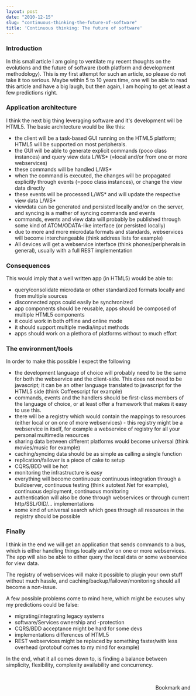 ```yaml
---
layout: post
date: "2010-12-15"
slug: "continuous-thinking-the-future-of-software"
title: 'Continuous thinking: The future of software'
---
```


<h3>Introduction</h3>
<p>In this small article I am going to ventilate my recent thoughts on the evolutions and the future of software (both platform and development methodology). This is my first attempt for such an article, so please do not take it too serious. Maybe within 5 to 10 years time, one will be able to read this article and have a big laugh, but then again, I am hoping to get at least a few predictions right.</p>
<h3>Application architecture</h3>
<p>I think the next big thing leveraging software and it's development will be HTML5. The basic architecture would be like this:</p>
<ul>
<li>the client will be a task-based GUI running on the HTML5 platform; HTML5 will be supported on most peripherals.</li>
<li>the GUI will be able to generate explicit commands (poco class instances) and query view data L/WS* (=local and/or from one or more webservices)</li>
<li>these commands will be handled L/WS*</li>
<li>when the command is executed, the changes will be propagated explicitly through events (=poco class instances), or change the view data directly</li>
<li>these events will be processed L/WS* and will update the respective view data L/WS*</li>
<li>viewdata can be generated and persisted locally and/or on the server, and syncing is a mather of syncing commands and events</li>
<li>commands, events and view data will probably be published through some kind of ATOM/ODATA-like interface (or persisted locally)</li>
<li>due to more and more microdata formats and standards, webservices will become interchangeable (think address lists for example)</li>
<li>All devices will get a webservice interface (think phones/peripherals in general), usually with a full REST implementation</li>
</ul>
<h3>Consequences<br /></h3>
<p>This would imply that a well written app (in HTML5) would be able to:</p>
<ul>
<li>query/consolidate microdata or other standardized formats locally and from multiple sources</li>
<li>disconnected apps could easily be synchronized</li>
<li>app components should be reusable, apps should be composed of multiple HTML5 components</li>
<li>it could work in both offline and online mode</li>
<li>it should support multiple media/input methods</li>
<li>apps should work on a plethora of platforms without to much effort</li>
</ul>
<h3>The environment/tools</h3>
<p>In order to make this possible I expect the following</p>
<ul>
<li>the development language of choice will probably need to be the same for both the webservice and the client-side. This does not need to be javascript; it can be an other language translated to javascript for the HTML5 side (think Coffeescript for example)</li>
<li>commands, events and the handlers should be first-class members of the language of choice, or at least offer a framework that makes it easy to use this.</li>
<li>there will be a registry which would contain the mappings to resources (either local or on one of more webservices) - this registry might be a webservice in itself, for example a webservice of registry for all your personal multimedia resources</li>
<li>sharing data between different platforms would become universal (think movies/music for example)</li>
<li>caching/syncing data should be as simple as calling a single function</li>
<li>replication/failover is a piece of cake to setup</li>
<li>CQRS/BDD will be hot</li>
<li>monitoring the infrastructure is easy</li>
<li>everything will become continuous: continuous integration through a buildserver, continuous testing (think autotest.Net for example), continuous deployment, continuous monitoring</li>
<li>authentication will also be done through webservices or through current http/SSL/OID/... implementations</li>
<li>some kind of universal search which goes through all resources in the registry should be possible</li>
</ul>
<h3>Finally</h3>
<p>I think in the end we will get an application that sends commands to a bus, which is either handling things locally and/or on one or more webservices. The app will also be able to either query the local data or some webservice for view data.</p>
<p>The registry of webservices will make it possible to plugin your own stuff without much hassle, and caching/backup/failover/monitoring should all become a non-issue.</p>
<p>A few possible problems come to mind here, which might be excuses why my predictions could be false:</p>
<ul>
<li>migrating/integrating legacy systems</li>
<li>software/Services ownership and -protection</li>
<li>CQRS/BDD acceptance might be hard for some devs</li>
<li>implementations differences of HTML5</li>
<li>REST webservices might be replaced by something faster/with less overhead (protobuf comes to my mind for example)</li>
</ul>
<p>In the end, what it all comes down to, is finding a balance between simplicity, flexibility, complexity availability and concurrency.</p>
<p>&nbsp;</p><div style="text-align:right"><a class="addthis_button" href="http://www.addthis.com/bookmark.php?v=250&amp;pub=xa-4aec37702e3161d4"><img src="http://s7.addthis.com/static/btn/v2/lg-share-en.gif" width="125" height="16" alt="Bookmark and Share" style="border:0"/></a><script type="text/javascript" src="http://s7.addthis.com/js/250/addthis_widget.js#pub=xa-4aec37702e3161d4"></script></div>
